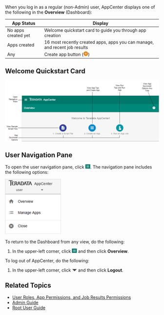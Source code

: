 When you log in as a regular (non-Admin) user, AppCenter displays one of the following in the **Overview** (Dashboard):

| App Status          |  Display    |
| -----------         |  ---------  |
| No apps created yet |  Welcome quickstart card to guide you through app creation       |
| Apps created |  16 most recently created apps, apps you can manage, and recent job results       |
| Any | Create app button (![addd button](images/add-orange.png))       |

## Welcome Quickstart Card

![Dashboard with No Apps Created](images/overview-no-apps.png) 

## User Navigation Pane

To open the user navigation pane, click ![menu button](/user-guide/images/menu-button.png). The navigation pane includes the following options:

![user nav pane](/user-guide/images/user-nav-pane.png)

To return to the Dashboard from any view, do the following:

1. In the upper-left corner, click ![menu button](/user-guide/images/menu-button.png) and then click **Overview**.

To log out of AppCenter, do the following:

1. In the upper-left corner, click ![logout button](/user-guide/images/logout.png) and then click **Logout**.


## Related Topics
* [User Roles, App Permissions, and Job Results Permissions](app-permission-user-role.md)
* [Admin Guide](../admin-guide/index.md)
* [Root User Guide](../root-user-guide/index.md)
